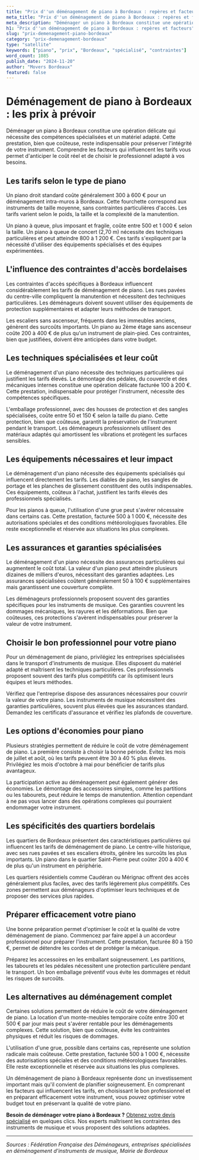 ```yaml
---
title: "Prix d''un déménagement de piano à Bordeaux : repères et facteurs"
meta_title: "Prix d''un déménagement de piano à Bordeaux : repères et facteurs"
meta_description: "Déménager un piano à Bordeaux constitue une opération délicate qui nécessite des compétences spécialisées et un matériel adapté. Cette prestation, bie."
h1: "Prix d''un déménagement de piano à Bordeaux : repères et facteurs"
slug: "prix-demenagement-piano-bordeaux"
category: "prix-demenagement-bordeaux"
type: "satellite"
keywords: ["piano", "prix", "Bordeaux", "spécialisé", "contraintes"]
word_count: 1085
publish_date: "2024-11-20"
author: "Movers Bordeaux"
featured: false
---
```



# Déménagement de piano à Bordeaux : les prix à prévoir

Déménager un piano à Bordeaux constitue une opération délicate qui nécessite des compétences spécialisées et un matériel adapté. Cette prestation, bien que coûteuse, reste indispensable pour préserver l'intégrité de votre instrument. Comprendre les facteurs qui influencent les tarifs vous permet d'anticiper le coût réel et de choisir le professionnel adapté à vos besoins.

## Les tarifs selon le type de piano

Un piano droit standard coûte généralement 300 à 600 € pour un déménagement intra-muros à Bordeaux. Cette fourchette correspond aux instruments de taille moyenne, sans contraintes particulières d'accès. Les tarifs varient selon le poids, la taille et la complexité de la manutention.

Un piano à queue, plus imposant et fragile, coûte entre 500 et 1 000 € selon la taille. Un piano à queue de concert (2,70 m) nécessite des techniques particulières et peut atteindre 800 à 1 200 €. Ces tarifs s'expliquent par la nécessité d'utiliser des équipements spécialisés et des équipes expérimentées.

## L'influence des contraintes d'accès bordelaises

Les contraintes d'accès spécifiques à Bordeaux influencent considérablement les tarifs de déménagement de piano. Les rues pavées du centre-ville compliquent la manutention et nécessitent des techniques particulières. Les déménageurs doivent souvent utiliser des équipements de protection supplémentaires et adapter leurs méthodes de transport.

Les escaliers sans ascenseur, fréquents dans les immeubles anciens, génèrent des surcoûts importants. Un piano au 2ème étage sans ascenseur coûte 200 à 400 € de plus qu'un instrument de plain-pied. Ces contraintes, bien que justifiées, doivent être anticipées dans votre budget.

## Les techniques spécialisées et leur coût

Le déménagement d'un piano nécessite des techniques particulières qui justifient les tarifs élevés. Le démontage des pédales, du couvercle et des mécaniques internes constitue une opération délicate facturée 100 à 200 €. Cette prestation, indispensable pour protéger l'instrument, nécessite des compétences spécifiques.

L'emballage professionnel, avec des housses de protection et des sangles spécialisées, coûte entre 50 et 150 € selon la taille du piano. Cette protection, bien que coûteuse, garantit la préservation de l'instrument pendant le transport. Les déménageurs professionnels utilisent des matériaux adaptés qui amortissent les vibrations et protègent les surfaces sensibles.

## Les équipements nécessaires et leur impact

Le déménagement d'un piano nécessite des équipements spécialisés qui influencent directement les tarifs. Les diables de piano, les sangles de portage et les planches de glissement constituent des outils indispensables. Ces équipements, coûteux à l'achat, justifient les tarifs élevés des professionnels spécialisés.

Pour les pianos à queue, l'utilisation d'une grue peut s'avérer nécessaire dans certains cas. Cette prestation, facturée 500 à 1 000 €, nécessite des autorisations spéciales et des conditions météorologiques favorables. Elle reste exceptionnelle et réservée aux situations les plus complexes.

## Les assurances et garanties spécialisées

Le déménagement d'un piano nécessite des assurances particulières qui augmentent le coût total. La valeur d'un piano peut atteindre plusieurs dizaines de milliers d'euros, nécessitant des garanties adaptées. Les assurances spécialisées coûtent généralement 50 à 100 € supplémentaires mais garantissent une couverture complète.

Les déménageurs professionnels proposent souvent des garanties spécifiques pour les instruments de musique. Ces garanties couvrent les dommages mécaniques, les rayures et les déformations. Bien que coûteuses, ces protections s'avèrent indispensables pour préserver la valeur de votre instrument.

## Choisir le bon professionnel pour votre piano

Pour un déménagement de piano, privilégiez les entreprises spécialisées dans le transport d'instruments de musique. Elles disposent du matériel adapté et maîtrisent les techniques particulières. Ces professionnels proposent souvent des tarifs plus compétitifs car ils optimisent leurs équipes et leurs méthodes.

Vérifiez que l'entreprise dispose des assurances nécessaires pour couvrir la valeur de votre piano. Les instruments de musique nécessitent des garanties particulières, souvent plus élevées que les assurances standard. Demandez les certificats d'assurance et vérifiez les plafonds de couverture.

## Les options d'économies pour piano

Plusieurs stratégies permettent de réduire le coût de votre déménagement de piano. La première consiste à choisir la bonne période. Évitez les mois de juillet et août, où les tarifs peuvent être 30 à 40 % plus élevés. Privilégiez les mois d'octobre à mai pour bénéficier de tarifs plus avantageux.

La participation active au déménagement peut également générer des économies. Le démontage des accessoires simples, comme les partitions ou les tabourets, peut réduire le temps de manutention. Attention cependant à ne pas vous lancer dans des opérations complexes qui pourraient endommager votre instrument.

## Les spécificités des quartiers bordelais

Les quartiers de Bordeaux présentent des caractéristiques particulières qui influencent les tarifs de déménagement de piano. Le centre-ville historique, avec ses rues pavées et ses escaliers étroits, génère les surcoûts les plus importants. Un piano dans le quartier Saint-Pierre peut coûter 200 à 400 € de plus qu'un instrument en périphérie.

Les quartiers résidentiels comme Caudéran ou Mérignac offrent des accès généralement plus faciles, avec des tarifs légèrement plus compétitifs. Ces zones permettent aux déménageurs d'optimiser leurs techniques et de proposer des services plus rapides.

## Préparer efficacement votre piano

Une bonne préparation permet d'optimiser le coût et la qualité de votre déménagement de piano. Commencez par faire appel à un accordeur professionnel pour préparer l'instrument. Cette prestation, facturée 80 à 150 €, permet de détendre les cordes et de protéger la mécanique.

Préparez les accessoires en les emballant soigneusement. Les partitions, les tabourets et les pédales nécessitent une protection particulière pendant le transport. Un bon emballage préventif vous évite les dommages et réduit les risques de surcoûts.

## Les alternatives au déménagement complet

Certaines solutions permettent de réduire le coût de votre déménagement de piano. La location d'un monte-meubles temporaire coûte entre 300 et 500 € par jour mais peut s'avérer rentable pour les déménagements complexes. Cette solution, bien que coûteuse, évite les contraintes physiques et réduit les risques de dommages.

L'utilisation d'une grue, possible dans certains cas, représente une solution radicale mais coûteuse. Cette prestation, facturée 500 à 1 000 €, nécessite des autorisations spéciales et des conditions météorologiques favorables. Elle reste exceptionnelle et réservée aux situations les plus complexes.

Un déménagement de piano à Bordeaux représente donc un investissement important mais qu'il convient de planifier soigneusement. En comprenant les facteurs qui influencent les tarifs, en choisissant le bon professionnel et en préparant efficacement votre instrument, vous pouvez optimiser votre budget tout en préservant la qualité de votre piano.

**Besoin de déménager votre piano à Bordeaux ?** [Obtenez votre devis spécialisé](/blog/demenagement-entreprise-bordeaux/demenagement-entreprise-bordeaux-guide) en quelques clics. Nos experts maîtrisent les contraintes des instruments de musique et vous proposent des solutions adaptées.

---

*Sources : Fédération Française des Déménageurs, entreprises spécialisées en déménagement d'instruments de musique, Mairie de Bordeaux*
